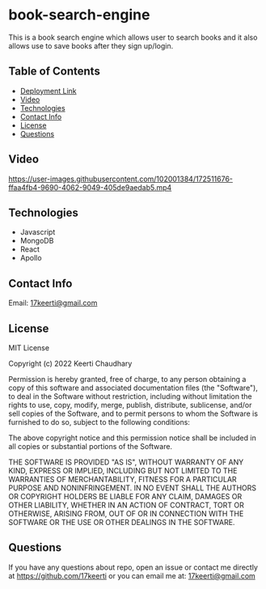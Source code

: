 # book-search-engine

This is a book search engine which allows user to search books and it also allows use to save books after they sign up/login.

## Table of Contents

- [Deployment Link](#deployment-link)
- [Video](#video)
- [Technologies](#technologies)
- [Contact Info](#contact-info)
- [License](#license)
- [Questions](#questions)


## Video



https://user-images.githubusercontent.com/102001384/172511676-ffaa4fb4-9690-4062-9049-405de9aedab5.mp4



## Technologies

- Javascript
- MongoDB
- React
- Apollo

## Contact Info

Email: [17keerti@gmail.com](mailto:17keerti@gmail.com)

## License

MIT License

Copyright (c) 2022 Keerti Chaudhary

Permission is hereby granted, free of charge, to any person obtaining a copy
of this software and associated documentation files (the "Software"), to deal
in the Software without restriction, including without limitation the rights
to use, copy, modify, merge, publish, distribute, sublicense, and/or sell
copies of the Software, and to permit persons to whom the Software is
furnished to do so, subject to the following conditions:

The above copyright notice and this permission notice shall be included in all
copies or substantial portions of the Software.

THE SOFTWARE IS PROVIDED "AS IS", WITHOUT WARRANTY OF ANY KIND, EXPRESS OR
IMPLIED, INCLUDING BUT NOT LIMITED TO THE WARRANTIES OF MERCHANTABILITY,
FITNESS FOR A PARTICULAR PURPOSE AND NONINFRINGEMENT. IN NO EVENT SHALL THE
AUTHORS OR COPYRIGHT HOLDERS BE LIABLE FOR ANY CLAIM, DAMAGES OR OTHER
LIABILITY, WHETHER IN AN ACTION OF CONTRACT, TORT OR OTHERWISE, ARISING FROM,
OUT OF OR IN CONNECTION WITH THE SOFTWARE OR THE USE OR OTHER DEALINGS IN THE
SOFTWARE.

## Questions

If you have any questions about repo, open an issue or contact me directly at <https://github.com/17keerti> or you can email me at: [17keerti@gmail.com](mailto:17keerti@gmail.com)
